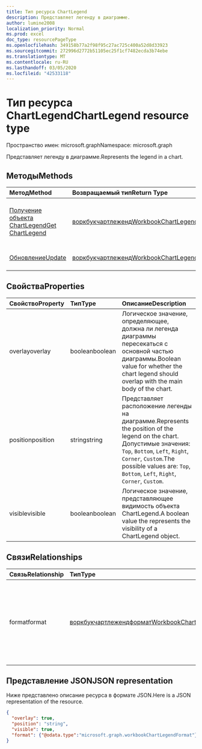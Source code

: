 ```yaml
---
title: Тип ресурса ChartLegend
description: Представляет легенду в диаграмме.
author: lumine2008
localization_priority: Normal
ms.prod: excel
doc_type: resourcePageType
ms.openlocfilehash: 349158b77a2f98f95c27ac725c400a52d8d33923
ms.sourcegitcommit: 272996d2772b51105ec25f1cf7482ecda3b74ebe
ms.translationtype: MT
ms.contentlocale: ru-RU
ms.lasthandoff: 03/05/2020
ms.locfileid: "42533118"
---
```

# <a name="chartlegend-resource-type"></a><span data-ttu-id="8aeca-103">Тип ресурса ChartLegend</span><span class="sxs-lookup"><span data-stu-id="8aeca-103">ChartLegend resource type</span></span>

<span data-ttu-id="8aeca-104">Пространство имен: microsoft.graph</span><span class="sxs-lookup"><span data-stu-id="8aeca-104">Namespace: microsoft.graph</span></span>

<span data-ttu-id="8aeca-105">Представляет легенду в диаграмме.</span><span class="sxs-lookup"><span data-stu-id="8aeca-105">Represents the legend in a chart.</span></span>


## <a name="methods"></a><span data-ttu-id="8aeca-106">Методы</span><span class="sxs-lookup"><span data-stu-id="8aeca-106">Methods</span></span>

| <span data-ttu-id="8aeca-107">Метод</span><span class="sxs-lookup"><span data-stu-id="8aeca-107">Method</span></span>           | <span data-ttu-id="8aeca-108">Возвращаемый тип</span><span class="sxs-lookup"><span data-stu-id="8aeca-108">Return Type</span></span>    |<span data-ttu-id="8aeca-109">Описание</span><span class="sxs-lookup"><span data-stu-id="8aeca-109">Description</span></span>|
|:---------------|:--------|:----------|
|[<span data-ttu-id="8aeca-110">Получение объекта ChartLegend</span><span class="sxs-lookup"><span data-stu-id="8aeca-110">Get ChartLegend</span></span>](../api/chartlegend-get.md) | [<span data-ttu-id="8aeca-111">воркбукчартлеженд</span><span class="sxs-lookup"><span data-stu-id="8aeca-111">WorkbookChartLegend</span></span>](chartlegend.md) |<span data-ttu-id="8aeca-112">Чтение свойств и связей объекта chartLegend.</span><span class="sxs-lookup"><span data-stu-id="8aeca-112">Read properties and relationships of chartLegend object.</span></span>|
|[<span data-ttu-id="8aeca-113">Обновление</span><span class="sxs-lookup"><span data-stu-id="8aeca-113">Update</span></span>](../api/chartlegend-update.md) | [<span data-ttu-id="8aeca-114">воркбукчартлеженд</span><span class="sxs-lookup"><span data-stu-id="8aeca-114">WorkbookChartLegend</span></span>](chartlegend.md) |<span data-ttu-id="8aeca-115">Обновление объекта ChartLegend.</span><span class="sxs-lookup"><span data-stu-id="8aeca-115">Update ChartLegend object.</span></span> |

## <a name="properties"></a><span data-ttu-id="8aeca-116">Свойства</span><span class="sxs-lookup"><span data-stu-id="8aeca-116">Properties</span></span>
| <span data-ttu-id="8aeca-117">Свойство</span><span class="sxs-lookup"><span data-stu-id="8aeca-117">Property</span></span>     | <span data-ttu-id="8aeca-118">Тип</span><span class="sxs-lookup"><span data-stu-id="8aeca-118">Type</span></span>   |<span data-ttu-id="8aeca-119">Описание</span><span class="sxs-lookup"><span data-stu-id="8aeca-119">Description</span></span>|
|:---------------|:--------|:----------|
|<span data-ttu-id="8aeca-120">overlay</span><span class="sxs-lookup"><span data-stu-id="8aeca-120">overlay</span></span>|<span data-ttu-id="8aeca-121">boolean</span><span class="sxs-lookup"><span data-stu-id="8aeca-121">boolean</span></span>|<span data-ttu-id="8aeca-122">Логическое значение, определяющее, должна ли легенда диаграммы пересекаться с основной частью диаграммы.</span><span class="sxs-lookup"><span data-stu-id="8aeca-122">Boolean value for whether the chart legend should overlap with the main body of the chart.</span></span>|
|<span data-ttu-id="8aeca-123">position</span><span class="sxs-lookup"><span data-stu-id="8aeca-123">position</span></span>|<span data-ttu-id="8aeca-124">string</span><span class="sxs-lookup"><span data-stu-id="8aeca-124">string</span></span>|<span data-ttu-id="8aeca-125">Представляет расположение легенды на диаграмме.</span><span class="sxs-lookup"><span data-stu-id="8aeca-125">Represents the position of the legend on the chart.</span></span> <span data-ttu-id="8aeca-126">Допустимые значения: `Top`, `Bottom`, `Left`, `Right`, `Corner`, `Custom`.</span><span class="sxs-lookup"><span data-stu-id="8aeca-126">The possible values are: `Top`, `Bottom`, `Left`, `Right`, `Corner`, `Custom`.</span></span>|
|<span data-ttu-id="8aeca-127">visible</span><span class="sxs-lookup"><span data-stu-id="8aeca-127">visible</span></span>|<span data-ttu-id="8aeca-128">boolean</span><span class="sxs-lookup"><span data-stu-id="8aeca-128">boolean</span></span>|<span data-ttu-id="8aeca-129">Логическое значение, представляющее видимость объекта ChartLegend.</span><span class="sxs-lookup"><span data-stu-id="8aeca-129">A boolean value the represents the visibility of a ChartLegend object.</span></span>|

## <a name="relationships"></a><span data-ttu-id="8aeca-130">Связи</span><span class="sxs-lookup"><span data-stu-id="8aeca-130">Relationships</span></span>
| <span data-ttu-id="8aeca-131">Связь</span><span class="sxs-lookup"><span data-stu-id="8aeca-131">Relationship</span></span> | <span data-ttu-id="8aeca-132">Тип</span><span class="sxs-lookup"><span data-stu-id="8aeca-132">Type</span></span>   |<span data-ttu-id="8aeca-133">Описание</span><span class="sxs-lookup"><span data-stu-id="8aeca-133">Description</span></span>|
|:---------------|:--------|:----------|
|<span data-ttu-id="8aeca-134">format</span><span class="sxs-lookup"><span data-stu-id="8aeca-134">format</span></span>|[<span data-ttu-id="8aeca-135">воркбукчартлежендформат</span><span class="sxs-lookup"><span data-stu-id="8aeca-135">WorkbookChartLegendFormat</span></span>](chartlegendformat.md)|<span data-ttu-id="8aeca-136">Представляет форматирование легенды диаграммы, включая заливку и шрифт.</span><span class="sxs-lookup"><span data-stu-id="8aeca-136">Represents the formatting of a chart legend, which includes fill and font formatting.</span></span> <span data-ttu-id="8aeca-137">Только для чтения.</span><span class="sxs-lookup"><span data-stu-id="8aeca-137">Read-only.</span></span>|

## <a name="json-representation"></a><span data-ttu-id="8aeca-138">Представление JSON</span><span class="sxs-lookup"><span data-stu-id="8aeca-138">JSON representation</span></span>

<span data-ttu-id="8aeca-139">Ниже представлено описание ресурса в формате JSON.</span><span class="sxs-lookup"><span data-stu-id="8aeca-139">Here is a JSON representation of the resource.</span></span>

<!-- {
  "blockType": "resource",
  "baseType": "microsoft.graph.entity",
  "optionalProperties": [

  ],
  "@odata.type": "microsoft.graph.workbookChartLegend"
}-->

```json
{
  "overlay": true,
  "position": "string",
  "visible": true,
  "format": {"@odata.type":"microsoft.graph.workbookChartLegendFormat"}
}

```

<!-- uuid: 8fcb5dbc-d5aa-4681-8e31-b001d5168d79
2015-10-25 14:57:30 UTC -->
<!-- {
  "type": "#page.annotation",
  "description": "ChartLegend resource",
  "keywords": "",
  "section": "documentation",
  "tocPath": ""
}-->

